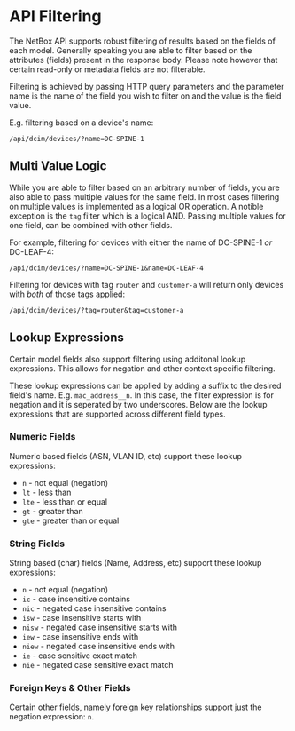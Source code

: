 # API Filtering

The NetBox API supports robust filtering of results based on the fields of each model.
Generally speaking you are able to filter based on the attributes (fields) present in
the response body. Please note however that certain read-only or metadata fields are not
filterable.

Filtering is achieved by passing HTTP query parameters and the parameter name is the
name of the field you wish to filter on and the value is the field value.

E.g. filtering based on a device's name:
```
/api/dcim/devices/?name=DC-SPINE-1
```

## Multi Value Logic

While you are able to filter based on an arbitrary number of fields, you are also able to
pass multiple values for the same field. In most cases filtering on multiple values is
implemented as a logical OR operation. A notible exception is the `tag` filter which
is a logical AND. Passing multiple values for one field, can be combined with other fields.

For example, filtering for devices with either the name of DC-SPINE-1 _or_ DC-LEAF-4:
```
/api/dcim/devices/?name=DC-SPINE-1&name=DC-LEAF-4
```

Filtering for devices with tag `router` and `customer-a` will return only devices with
_both_ of those tags applied:
```
/api/dcim/devices/?tag=router&tag=customer-a
```

## Lookup Expressions

Certain model fields also support filtering using additonal lookup expressions. This allows
for negation and other context specific filtering.

These lookup expressions can be applied by adding a suffix to the desired field's name.
E.g. `mac_address__n`. In this case, the filter expression is for negation and it is seperated
by two underscores. Below are the lookup expressions that are supported across different field
types.

### Numeric Fields

Numeric based fields (ASN, VLAN ID, etc) support these lookup expressions:

- `n` - not equal (negation)
- `lt` - less than
- `lte` - less than or equal
- `gt` - greater than
- `gte` - greater than or equal

### String Fields

String based (char) fields (Name, Address, etc) support these lookup expressions:

- `n` - not equal (negation)
- `ic` - case insensitive contains
- `nic` - negated case insensitive contains
- `isw` - case insensitive starts with
- `nisw` - negated case insensitive starts with
- `iew` - case insensitive ends with
- `niew` - negated case insensitive ends with
- `ie` - case sensitive exact match
- `nie` - negated case sensitive exact match

### Foreign Keys & Other Fields

Certain other fields, namely foreign key relationships support just the negation
expression: `n`.
